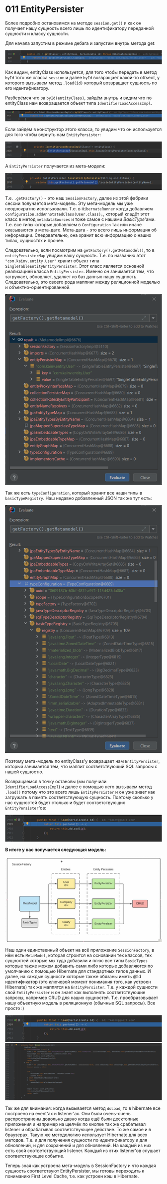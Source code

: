 011 EntityPersister
===================

Более подробно остановимся на методе `session.get()` и как он получает нашу сущность всего лишь по идентификатору переданной сущности и классу сущности.

Для начала запустим в режиме дебага и запустим внутрь метода get:

![](src/main/resources/precis/h-011-1.png)

Как видим, entityClass используется, для того чтобы передать в метод `byId` того же класса `session` и далее `byId` возвращает какой-то объект, у которого вызываем метод `.load(id)` который возвращает сущность по его идентификатору.

Разберёмся что за `byId(entityClass)`, зайдём внутрь и видим что по entityClass нам возвращается объект типа `IdentifierLoadAccessImpl`.

![](src/main/resources/precis/h-011-2.png)

Если зайдём в конструктор этого класса, то увидим что он используется для того чтобы вернуть нам `EntityPersister`:

![](src/main/resources/precis/h-011-3.png)

А `EntityPersister` получается из мета-модели:

![](src/main/resources/precis/h-011-4.png)

Т.е. `.getFactory()` - это наш `SessionFactory`, далее из этой фабрики сессии получается мета-модель. Эту мета-модель мы уже неоднократно использовали. Т.е. в `HibernateRunner` когда добавляем `configuration.addAnnotatedClass(User.class);`, который кладёт этот класс в метод `metadataSources` и тоже самое с нашими _BasicType_'ами. Т.е. все типы которые добавляем в `Configuration` так или иначе оказываются в мета-дате. Мета-дата - это всего лишь информация об информации. Следовательно, она хранит всю информацию о наших типах, сущностях и прочее.

Следовательно, если посмотрим на `getFactory().getMetamodel()`, то в `entityPersisterMap` увидим нашу сущность. Т.е. по названию этот `"com.kainv.entity.User"` хранит объект типа `SingleTableEntityEntityPersister`. Этот класс является основной реализацией класса `EntityPersister`. Именно он занимается тем, что загружает, обновляет, удаляет из баз данных нашу сущность. Следовательно, это своего рода маппинг между реляционной моделью и объектно-ориентированной.

![](src/main/resources/precis/h-011-5.png)

Так же есть `typeConfiguration`, который хранит все наши типы в `basicTypeRegistry`. Наш недавно добавленный JSON так же тут есть:

![](src/main/resources/precis/h-011-6.png)

Поэтому мета-модель по entityClass'у возвращает нам `EntityPersister`, который занимается тем, что маппит соответствующий SQL запросы с нашей сущностю.

Возвращаемся в точку остановы (мы получили `IdentifierLoadAccessImpl`) и далее с помощью него вызываем метод `.load()` потому что это всего лишь `EntityPersister` и он уже знает как загружать в память соответствующую сущность. Поэтому сколько у нас сущностей будет столько и будет соответствующих `EntityPersister`'ов:

![](src/main/resources/precis/h-011-7.png)

**В итоге у нас получается следующая модель:**

![](src/main/resources/precis/h-011-8.png)

Наш один единственный объект на всё приложение `SessionFactory`, в нём есть `MetaModel`, которая строится на основании тех классов, тех сущностей которые мы туда добавили и плюс все типы `BasicTypes` которые также можем добавить сами либо которые добавляются по умолчанию с помощью Hibernate для стандартных типов данных. И далее, на каждые сущности которые также обязаны иметь @Id идентификатор (это ключевой момент понимания того, как устроен Hibernate) так же маппятся на `EntityPersister`. Т.е. у каждой сущности свой `EntityPersister` и он знает как выполнять соответствующие запросы, например CRUD для наших сущностей. Т.е. проебразовывает нашу объектную модель в реляционную (обычные SQL запросы). Все просто :)

![](src/main/resources/precis/h-011-7.png) ![](src/main/resources/precis/h-011-9.png)

Так же для внимания: когда вызывается метод `doLoad`, то в hibernate все построено на event'ах и listener'ах. Они были очень-очень распространены довольно давно когда ещё были десктопные приложения и например на щелчёк по кнопке так же срабатывал listener и обрабатывал соответствующее действие. То же самое и в браузерах. Такую же методологию использует Hibernate для всех методов. Т.е. и для получения сущности по идентификатору и для обновлений, и для сохранений и для обновлений. На каждый из них есть свой соответствующий listener. Каждый из этих listener'ов слушает соответствующее событие.

Теперь зная как устроена мета-модель в SessionFactory и что каждая сущность соответствуют EntityPersister, мы готовы переходить к пониманию First Level Cache, т.е. как устроен кэш в Hibernate.
